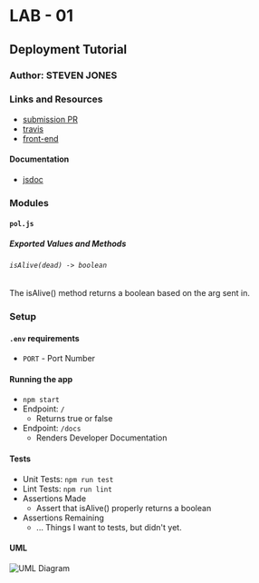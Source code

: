 # LAB - 01

## Deployment Tutorial

### Author: STEVEN JONES

### Links and Resources
* [submission PR](https://github.com/colosrjones-401d4/lab-00)
* [travis](https://travis-ci.com/colosrjones-401d4/lab-00)
* [front-end](https://lab00401d4.herokuapp.com/)

#### Documentation
* [jsdoc](https://lab00401d4.herokuapp.com/docs/)

### Modules
#### `pol.js`
##### Exported Values and Methods

###### `isAlive(dead) -> boolean`
The isAlive() method returns a boolean based on the arg sent in.

### Setup
#### `.env` requirements
* `PORT` - Port Number

#### Running the app
* `npm start`
* Endpoint: `/`
  * Returns true or false
* Endpoint: `/docs`
  * Renders Developer Documentation
  
#### Tests
* Unit Tests: `npm run test`
* Lint Tests: `npm run lint`
* Assertions Made
  * Assert that isAlive() properly returns a boolean
* Assertions Remaining
  * ... Things I want to tests, but didn't yet.

#### UML

![UML Diagram](whiteboard.jpg)
